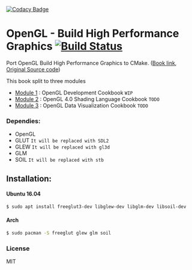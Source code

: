 [![Codacy Badge](https://api.codacy.com/project/badge/Grade/cf035b714a28495b81b1ae12845af8d3)](https://app.codacy.com/app/wow2006/OpenGLBuildHighPerformanceGraphics?utm_source=github.com&utm_medium=referral&utm_content=wow2006/OpenGLBuildHighPerformanceGraphics&utm_campaign=Badge_Grade_Dashboard)
# OpenGL - Build High Performance Graphics [![Build Status](https://travis-ci.org/wow2006/OpenGLBuildHighPerformanceGraphics.svg?branch=master)](https://travis-ci.org/wow2006/OpenGLBuildHighPerformanceGraphics)
Port OpenGL Build High Performance Graphics to CMake. ([Book link](https://www.amazon.com/OpenGL-Build-high-performance-graphics-ebook/dp/B07124RCBT/ref=sr_1_1?ie=UTF8&qid=1533807476&sr=8-1&keywords=OpenGL+Build+High+Performance+Graphics), [Original Source code](https://github.com/PacktPublishing/OpenGL-Build-High-Performance-Graphics))

This book split to three modules
- [Module 1](Module1/) : OpenGL Development Cookbook `WIP`
- [Module 2](Module2/) : OpenGL 4.0 Shading Language Cookbook `TODO`
- [Module 3](Module3/) : OpenGL Data Visualization Cookbook `TODO`

### Dependies:
- OpenGL
- GLUT `It will be replaced with SDL2`
- GLEW `It will be replaced with gl3d`
- GLM   
- SOIL `It will be replaced with stb`

Installation:
-------------

#### Ubuntu 16.04
```sh
$ sudo apt install freeglut3-dev libglew-dev libglm-dev libsoil-dev
```
#### Arch
```sh
$ sudo pacman -S freeglut glew glm soil
```

### License
MIT
